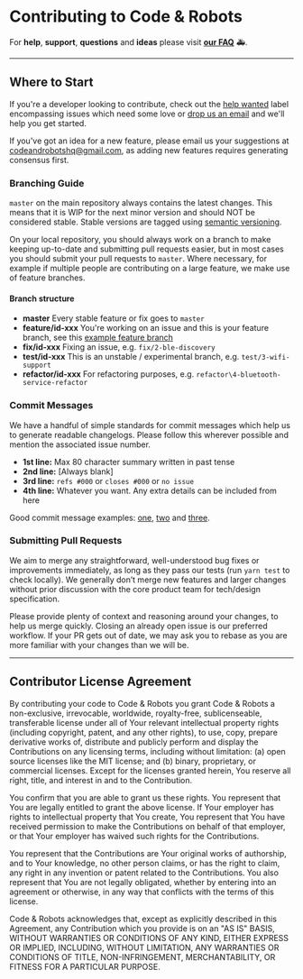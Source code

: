 # Contributing to Code & Robots

For **help**, **support**, **questions** and **ideas** please visit **[our FAQ](http://www.codeandrobots.com/faq.html)** 🚑.

---

## Where to Start

If you're a developer looking to contribute, check out the [help wanted](https://github.com/codeandrobots/codeandrobots-app/labels/help%20wanted) label encompassing issues which need some love or [drop us an email](mailto:codeandrobotshq@gmail.com?subject=Hi&body=I%20would%20like%20to%20help) and we'll help you get started.

If you've got an idea for a new feature, please email us your suggestions at [codeandrobotshq@gmail.com](mailto:codeandrobotshq@gmail.com?subject=Idea), as adding new features requires generating consensus first.

### Branching Guide

`master` on the main repository always contains the latest changes. This means that it is WIP for the next minor version and should NOT be considered stable. Stable versions are tagged using [semantic versioning](http://semver.org/).

On your local repository, you should always work on a branch to make keeping up-to-date and submitting pull requests easier, but in most cases you should submit your pull requests to `master`. Where necessary, for example if multiple people are contributing on a large feature, we make use of feature branches.

#### Branch structure

- **master** Every stable feature or fix goes to `master`
- **feature/id-xxx** You're working on an issue and this is your feature branch, see this [example feature branch](https://github.com/codeandrobots/codeandrobots-app/tree/feature/1-hide-beta-feature-ios)
- **fix/id-xxx** Fixing an issue, e.g. `fix/2-ble-discovery`
- **test/id-xxx** This is an unstable / experimental branch, e.g. `test/3-wifi-support`
- **refactor/id-xxx** For refactoring purposes, e.g. `refactor\4-bluetooth-service-refactor`

### Commit Messages

We have a handful of simple standards for commit messages which help us to generate readable changelogs. Please follow this wherever possible and mention the associated issue number.

- **1st line:** Max 80 character summary written in past tense
- **2nd line:** [Always blank]
- **3rd line:** `refs #000` or `closes #000` or `no issue`
- **4th line:** Whatever you want. Any extra details can be included from here

Good commit message examples: [one](https://github.com/codeandrobots/codeandrobots-app/commit/9f26ac76a1dc53b1119718a987fee0ee51d3ae7f), [two](https://github.com/codeandrobots/codeandrobots-app/commit/0f795fa2831eef286364215403d6264efe702859) and [three](https://github.com/codeandrobots/codeandrobots-app/commit/e63bc34dfce4e3e3818bdd2b4cc38931c91bffb4).

### Submitting Pull Requests

We aim to merge any straightforward, well-understood bug fixes or improvements immediately, as long as they pass our tests (run `yarn test` to check locally). We generally don’t merge new features and larger changes without prior discussion with the core product team for tech/design specification.

Please provide plenty of context and reasoning around your changes, to help us merge quickly. Closing an already open issue is our preferred workflow. If your PR gets out of date, we may ask you to rebase as you are more familiar with your changes than we will be.

---

## Contributor License Agreement

By contributing your code to Code & Robots you grant Code & Robots a non-exclusive, irrevocable, worldwide, royalty-free, sublicenseable, transferable license under all of Your relevant intellectual property rights (including copyright, patent, and any other rights), to use, copy, prepare derivative works of, distribute and publicly perform and display the Contributions on any licensing terms, including without limitation:
(a) open source licenses like the MIT license; and (b) binary, proprietary, or commercial licenses. Except for the licenses granted herein, You reserve all right, title, and interest in and to the Contribution.

You confirm that you are able to grant us these rights. You represent that You are legally entitled to grant the above license. If Your employer has rights to intellectual property that You create, You represent that You have received permission to make the Contributions on behalf of that employer, or that Your employer has waived such rights for the Contributions.

You represent that the Contributions are Your original works of authorship, and to Your knowledge, no other person claims, or has the right to claim, any right in any invention or patent related to the Contributions. You also represent that You are not legally obligated, whether by entering into an agreement or otherwise, in any way that conflicts with the terms of this license.

Code & Robots acknowledges that, except as explicitly described in this Agreement, any Contribution which you provide is on an "AS IS" BASIS, WITHOUT WARRANTIES OR CONDITIONS OF ANY KIND, EITHER EXPRESS OR IMPLIED, INCLUDING, WITHOUT LIMITATION, ANY WARRANTIES OR CONDITIONS OF TITLE, NON-INFRINGEMENT, MERCHANTABILITY, OR FITNESS FOR A PARTICULAR PURPOSE.
